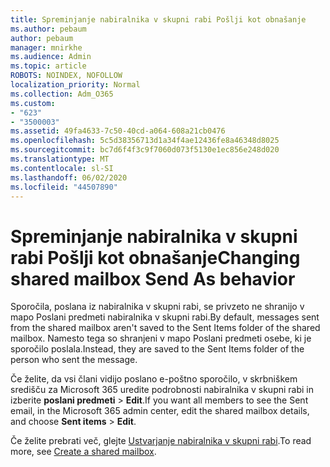 ```yaml
---
title: Spreminjanje nabiralnika v skupni rabi Pošlji kot obnašanje
ms.author: pebaum
author: pebaum
manager: mnirkhe
ms.audience: Admin
ms.topic: article
ROBOTS: NOINDEX, NOFOLLOW
localization_priority: Normal
ms.collection: Adm_O365
ms.custom:
- "623"
- "3500003"
ms.assetid: 49fa4633-7c50-40cd-a064-608a21cb0476
ms.openlocfilehash: 5c5d38356713d1a34f4ae12436fe8a46348d8025
ms.sourcegitcommit: bc7d6f4f3c9f7060d073f5130e1ec856e248d020
ms.translationtype: MT
ms.contentlocale: sl-SI
ms.lasthandoff: 06/02/2020
ms.locfileid: "44507890"
---
```

# <a name="changing-shared-mailbox-send-as-behavior"></a><span data-ttu-id="2ba46-102">Spreminjanje nabiralnika v skupni rabi Pošlji kot obnašanje</span><span class="sxs-lookup"><span data-stu-id="2ba46-102">Changing shared mailbox Send As behavior</span></span>

<span data-ttu-id="2ba46-103">Sporočila, poslana iz nabiralnika v skupni rabi, se privzeto ne shranijo v mapo Poslani predmeti nabiralnika v skupni rabi.</span><span class="sxs-lookup"><span data-stu-id="2ba46-103">By default, messages sent from the shared mailbox aren't saved to the Sent Items folder of the shared mailbox.</span></span> <span data-ttu-id="2ba46-104">Namesto tega so shranjeni v mapo Poslani predmeti osebe, ki je sporočilo poslala.</span><span class="sxs-lookup"><span data-stu-id="2ba46-104">Instead, they are saved to the Sent Items folder of the person who sent the message.</span></span>
  
<span data-ttu-id="2ba46-105">Če želite, da vsi člani vidijo poslano e-poštno sporočilo, v skrbniškem središču za Microsoft 365 uredite podrobnosti nabiralnika v skupni rabi in izberite **poslani predmeti** \> **Edit**.</span><span class="sxs-lookup"><span data-stu-id="2ba46-105">If you want all members to see the Sent email, in the Microsoft 365 admin center, edit the shared mailbox details, and choose **Sent items** \> **Edit**.</span></span>
  
<span data-ttu-id="2ba46-106">Če želite prebrati več, glejte [Ustvarjanje nabiralnika v skupni rabi](https://docs.microsoft.com/microsoft-365/admin/email/create-a-shared-mailbox).</span><span class="sxs-lookup"><span data-stu-id="2ba46-106">To read more, see [Create a shared mailbox](https://docs.microsoft.com/microsoft-365/admin/email/create-a-shared-mailbox).</span></span>
  